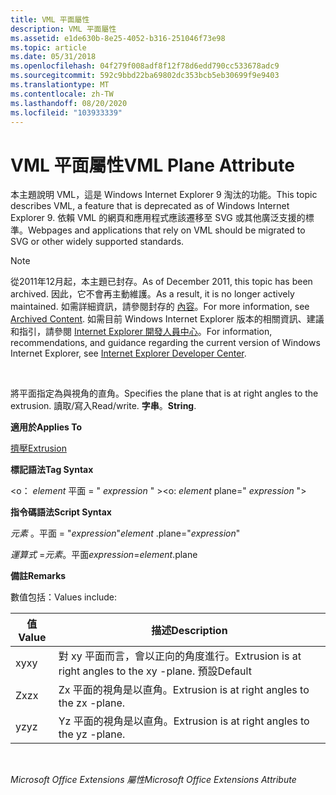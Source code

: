 ```yaml
---
title: VML 平面屬性
description: VML 平面屬性
ms.assetid: e1de630b-8e25-4052-b316-251046f73e98
ms.topic: article
ms.date: 05/31/2018
ms.openlocfilehash: 04f279f008adf8f12f78d6edd790cc533678adc9
ms.sourcegitcommit: 592c9bbd22ba69802dc353bcb5eb30699f9e9403
ms.translationtype: MT
ms.contentlocale: zh-TW
ms.lasthandoff: 08/20/2020
ms.locfileid: "103933339"
---
```

# <a name="vml-plane-attribute"></a><span data-ttu-id="2ac50-103">VML 平面屬性</span><span class="sxs-lookup"><span data-stu-id="2ac50-103">VML Plane Attribute</span></span>

<span data-ttu-id="2ac50-104">本主題說明 VML，這是 Windows Internet Explorer 9 淘汰的功能。</span><span class="sxs-lookup"><span data-stu-id="2ac50-104">This topic describes VML, a feature that is deprecated as of Windows Internet Explorer 9.</span></span> <span data-ttu-id="2ac50-105">依賴 VML 的網頁和應用程式應該遷移至 SVG 或其他廣泛支援的標準。</span><span class="sxs-lookup"><span data-stu-id="2ac50-105">Webpages and applications that rely on VML should be migrated to SVG or other widely supported standards.</span></span>

> [!Note]  
> <span data-ttu-id="2ac50-106">從2011年12月起，本主題已封存。</span><span class="sxs-lookup"><span data-stu-id="2ac50-106">As of December 2011, this topic has been archived.</span></span> <span data-ttu-id="2ac50-107">因此，它不會再主動維護。</span><span class="sxs-lookup"><span data-stu-id="2ac50-107">As a result, it is no longer actively maintained.</span></span> <span data-ttu-id="2ac50-108">如需詳細資訊，請參閱封存的 [內容](/previous-versions/windows/internet-explorer/ie-developer/)。</span><span class="sxs-lookup"><span data-stu-id="2ac50-108">For more information, see [Archived Content](/previous-versions/windows/internet-explorer/ie-developer/).</span></span> <span data-ttu-id="2ac50-109">如需目前 Windows Internet Explorer 版本的相關資訊、建議和指引，請參閱 [Internet Explorer 開發人員中心](https://msdn.microsoft.com/ie/)。</span><span class="sxs-lookup"><span data-stu-id="2ac50-109">For information, recommendations, and guidance regarding the current version of Windows Internet Explorer, see [Internet Explorer Developer Center](https://msdn.microsoft.com/ie/).</span></span>

 

<span data-ttu-id="2ac50-110">將平面指定為與視角的直角。</span><span class="sxs-lookup"><span data-stu-id="2ac50-110">Specifies the plane that is at right angles to the extrusion.</span></span> <span data-ttu-id="2ac50-111">讀取/寫入</span><span class="sxs-lookup"><span data-stu-id="2ac50-111">Read/write.</span></span> <span data-ttu-id="2ac50-112">**字串**。</span><span class="sxs-lookup"><span data-stu-id="2ac50-112">**String**.</span></span>

<span data-ttu-id="2ac50-113">**適用於**</span><span class="sxs-lookup"><span data-stu-id="2ac50-113">**Applies To**</span></span>

[<span data-ttu-id="2ac50-114">擠壓</span><span class="sxs-lookup"><span data-stu-id="2ac50-114">Extrusion</span></span>](msdn-online-vml-extrusion-element.md)

<span data-ttu-id="2ac50-115">**標記語法**</span><span class="sxs-lookup"><span data-stu-id="2ac50-115">**Tag Syntax**</span></span>

<span data-ttu-id="2ac50-116"><o： *element* 平面 = " *expression* " ></span><span class="sxs-lookup"><span data-stu-id="2ac50-116"><o: *element* plane=" *expression* "></span></span>

<span data-ttu-id="2ac50-117">**指令碼語法**</span><span class="sxs-lookup"><span data-stu-id="2ac50-117">**Script Syntax**</span></span>

<span data-ttu-id="2ac50-118">*元素* 。平面 = "*expression*"</span><span class="sxs-lookup"><span data-stu-id="2ac50-118">*element* .plane="*expression*"</span></span>

<span data-ttu-id="2ac50-119">*運算式* =*元素*。平面</span><span class="sxs-lookup"><span data-stu-id="2ac50-119">*expression*=*element*.plane</span></span>

<span data-ttu-id="2ac50-120">**備註**</span><span class="sxs-lookup"><span data-stu-id="2ac50-120">**Remarks**</span></span>

<span data-ttu-id="2ac50-121">數值包括：</span><span class="sxs-lookup"><span data-stu-id="2ac50-121">Values include:</span></span>



| <span data-ttu-id="2ac50-122">值</span><span class="sxs-lookup"><span data-stu-id="2ac50-122">Value</span></span> | <span data-ttu-id="2ac50-123">描述</span><span class="sxs-lookup"><span data-stu-id="2ac50-123">Description</span></span>                                            |
|-------|--------------------------------------------------------|
| <span data-ttu-id="2ac50-124">xy</span><span class="sxs-lookup"><span data-stu-id="2ac50-124">xy</span></span>    | <span data-ttu-id="2ac50-125">對 xy 平面而言，會以正向的角度進行。</span><span class="sxs-lookup"><span data-stu-id="2ac50-125">Extrusion is at right angles to the xy -plane.</span></span> <span data-ttu-id="2ac50-126">預設</span><span class="sxs-lookup"><span data-stu-id="2ac50-126">Default</span></span> |
| <span data-ttu-id="2ac50-127">Zx</span><span class="sxs-lookup"><span data-stu-id="2ac50-127">zx</span></span>    | <span data-ttu-id="2ac50-128">Zx 平面的視角是以直角。</span><span class="sxs-lookup"><span data-stu-id="2ac50-128">Extrusion is at right angles to the zx -plane.</span></span>         |
| <span data-ttu-id="2ac50-129">yz</span><span class="sxs-lookup"><span data-stu-id="2ac50-129">yz</span></span>    | <span data-ttu-id="2ac50-130">Yz 平面的視角是以直角。</span><span class="sxs-lookup"><span data-stu-id="2ac50-130">Extrusion is at right angles to the yz -plane.</span></span>         |



 

<span data-ttu-id="2ac50-131">*Microsoft Office Extensions 屬性*</span><span class="sxs-lookup"><span data-stu-id="2ac50-131">*Microsoft Office Extensions Attribute*</span></span>

 

 